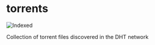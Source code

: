 torrents 
========
![Indexed](https://img.shields.io/badge/indexed-138904-blue)

Collection of torrent files discovered in the DHT network
